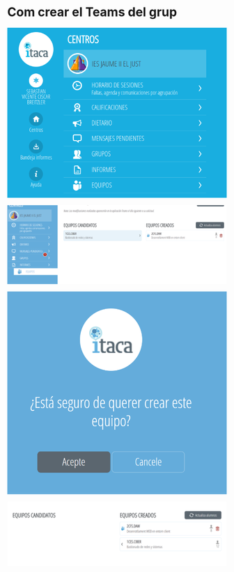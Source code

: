 # Com crear el Teams del grup

![](/images_teams_docent/primera.png)

![](/images_teams_docent/segona_1.png)

![](/images_teams_docent/tercera_1.png)

![](/images_teams_docent/cuarta_1.png)